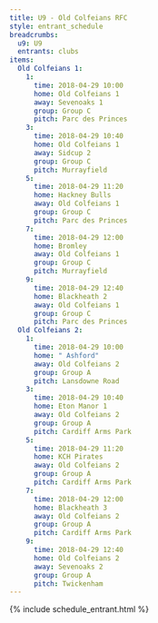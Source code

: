 ```yaml
---
title: U9 - Old Colfeians RFC
style: entrant_schedule
breadcrumbs:
  u9: U9
  entrants: clubs
items:
  Old Colfeians 1:
    1:
      time: 2018-04-29 10:00
      home: Old Colfeians 1
      away: Sevenoaks 1
      group: Group C
      pitch: Parc des Princes
    3:
      time: 2018-04-29 10:40
      home: Old Colfeians 1
      away: Sidcup 2
      group: Group C
      pitch: Murrayfield
    5:
      time: 2018-04-29 11:20
      home: Hackney Bulls
      away: Old Colfeians 1
      group: Group C
      pitch: Parc des Princes
    7:
      time: 2018-04-29 12:00
      home: Bromley
      away: Old Colfeians 1
      group: Group C
      pitch: Murrayfield
    9:
      time: 2018-04-29 12:40
      home: Blackheath 2
      away: Old Colfeians 1
      group: Group C
      pitch: Parc des Princes
  Old Colfeians 2:
    1:
      time: 2018-04-29 10:00
      home: " Ashford"
      away: Old Colfeians 2
      group: Group A
      pitch: Lansdowne Road
    3:
      time: 2018-04-29 10:40
      home: Eton Manor 1
      away: Old Colfeians 2
      group: Group A
      pitch: Cardiff Arms Park
    5:
      time: 2018-04-29 11:20
      home: KCH Pirates
      away: Old Colfeians 2
      group: Group A
      pitch: Cardiff Arms Park
    7:
      time: 2018-04-29 12:00
      home: Blackheath 3
      away: Old Colfeians 2
      group: Group A
      pitch: Cardiff Arms Park
    9:
      time: 2018-04-29 12:40
      home: Old Colfeians 2
      away: Sevenoaks 2
      group: Group A
      pitch: Twickenham
---
```


{% include schedule_entrant.html %}
